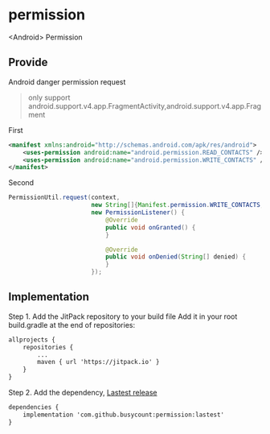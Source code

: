 # permission
&lt;Android> Permission


## Provide
Android danger permission request
> only support android.support.v4.app.FragmentActivity,android.support.v4.app.Fragment


First
```xml
<manifest xmlns:android="http://schemas.android.com/apk/res/android">
    <uses-permission android:name="android.permission.READ_CONTACTS" />
    <uses-permission android:name="android.permission.WRITE_CONTACTS" />
</manifest>
```

Second
```java
PermissionUtil.request(context,
                       new String[]{Manifest.permission.WRITE_CONTACTS, Manifest.permission.READ_CONTACTS},
                       new PermissionListener() {
                           @Override
                           public void onGranted() {
                           }

                           @Override
                           public void onDenied(String[] denied) {
                           }
                       });
```


## Implementation
Step 1. Add the JitPack repository to your build file Add it in your root build.gradle at the end of repositories:
```xml
allprojects {
    repositories {
        ...
        maven { url 'https://jitpack.io' }
    }
}
```

Step 2. Add the dependency, [Lastest release](https://github.com/busycount/permission/releases)
```xml
dependencies {
    implementation 'com.github.busycount:permission:lastest'
}
```